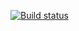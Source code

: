 [![Build status](https://ci.appveyor.com/api/projects/status/yibdf2snni5k8trd/branch/master?svg=true)](https://ci.appveyor.com/project/eaasy0/hw-2-3-aqa/branch/master)
